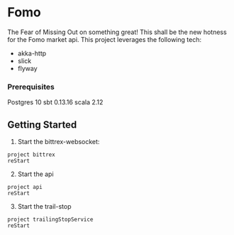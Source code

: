 # Fomo

The Fear of Missing Out on something great! This shall be the new hotness for the Fomo market api. This project leverages the
following tech:

* akka-http
* slick
* flyway

### Prerequisites

Postgres 10
sbt 0.13.16
scala 2.12

## Getting Started
1. Start the bittrex-websocket:
```
project bittrex
reStart
```

2. Start the api
```
project api
reStart
```

3. Start the trail-stop
```
project trailingStopService
reStart
```






